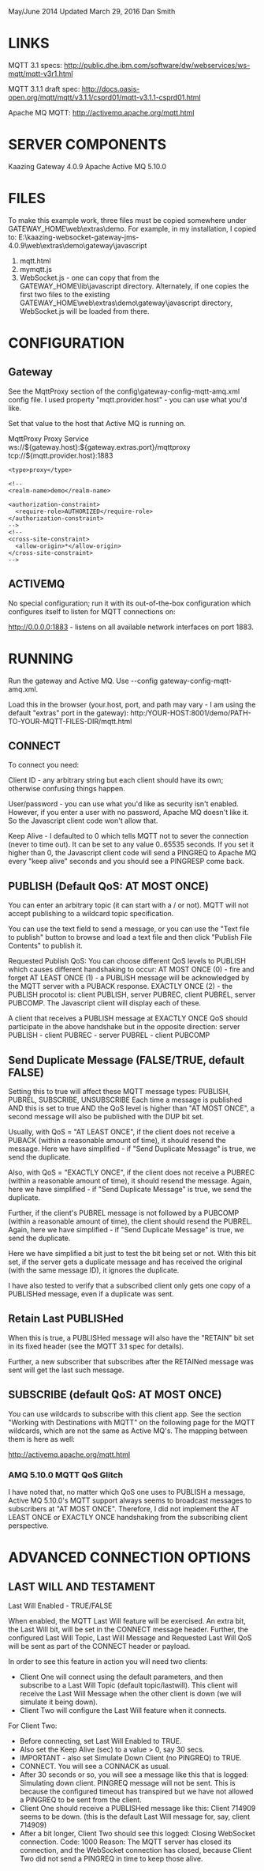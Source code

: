 May/June 2014
Updated March 29, 2016
Dan Smith

# LINKS

MQTT 3.1 specs:
http://public.dhe.ibm.com/software/dw/webservices/ws-mqtt/mqtt-v3r1.html

MQTT 3.1.1 draft spec:
http://docs.oasis-open.org/mqtt/mqtt/v3.1.1/csprd01/mqtt-v3.1.1-csprd01.html

Apache MQ MQTT:
http://activemq.apache.org/mqtt.html

# SERVER COMPONENTS

Kaazing Gateway 4.0.9
Apache Active MQ 5.10.0

# FILES

To make this example work, three files must be copied somewhere under GATEWAY_HOME\web\extras\demo.
For example, in my installation, I copied to:
E:\kaazing-websocket-gateway-jms-4.0.9\web\extras\demo\gateway\javascript

1. mqtt.html
2. mymqtt.js
3. WebSocket.js - one can copy that from the GATEWAY_HOME\lib\javascript directory. Alternately, if one copies the first two files to the existing GATEWAY_HOME\web\extras\demo\gateway\javascript directory, WebSocket.js will be loaded from there.

# CONFIGURATION

## Gateway

See the MqttProxy section of the config\gateway-config-mqtt-amq.xml config file. I used property "mqtt.provider.host" - you can use what you'd like. 

Set that value to the host that Active MQ is running on.

  <service>
    <name>MqttProxy</name>
    <description>Proxy Service</description>
    <accept>ws://${gateway.host}:${gateway.extras.port}/mqttproxy</accept>
	<connect>tcp://${mqtt.provider.host}:1883</connect>

    <type>proxy</type>

    <!--
    <realm-name>demo</realm-name>

    <authorization-constraint>
      <require-role>AUTHORIZED</require-role>
    </authorization-constraint>
    -->
    <!--
    <cross-site-constraint>
      <allow-origin>*</allow-origin>
    </cross-site-constraint>
    -->
  </service>

## ACTIVEMQ 

No special configuration; run it with its out-of-the-box configuration which configures itself
to listen for MQTT connections on:

http://0.0.0.0:1883 - listens on all available network interfaces on port 1883.

# RUNNING

Run the gateway and Active MQ. Use --config gateway-config-mqtt-amq.xml.

Load this in the browser (your.host, port, and path may vary - I am using the default
"extras" port in the gateway):
http:/YOUR-HOST:8001/demo/PATH-TO-YOUR-MQTT-FILES-DIR/mqtt.html

## CONNECT

To connect you need:

Client ID - any arbitrary string but each client should have its own; otherwise confusing things happen.

User/password - you can use what you'd like as security isn't enabled. However, if you enter a user with no password, Apache MQ doesn't like it. So the Javascript client code won't allow that.

Keep Alive - I defaulted to 0 which tells MQTT not to sever the connection (never to time out).
It can be set to any value 0..65535 seconds. If you set it higher than 0, the Javascript client code will send a PINGREQ to Apache MQ every "keep alive" seconds and
you should see a PINGRESP come back.

## PUBLISH (Default QoS: AT MOST ONCE)

You can enter an arbitrary topic (it can start with a / or not). MQTT will not accept publishing to a wildcard topic specification.

You can use the text field to send a message, or you can use the "Text file to publish" button to browse and load a text file and then click "Publish File Contents" to publish it.

Requested Publish QoS:
You can choose different QoS levels to PUBLISH which causes different handshaking to occur:
AT MOST ONCE (0) - fire and forget
AT LEAST ONCE (1) - a PUBLISH message will be acknowledged by the MQTT server with a PUBACK response.
EXACTLY ONCE (2) - the PUBLISH procotol is:
client PUBLISH, server PUBREC, client PUBREL, server PUBCOMP.
The Javascript client will display each of these.

A client that receives a PUBLISH message at EXACTLY ONCE QoS should participate in the above
handshake but in the opposite direction:
server PUBLISH - client PUBREC - server PUBREL - client PUBCOMP

## Send Duplicate Message (FALSE/TRUE, default FALSE)

Setting this to true will affect these MQTT message types:
PUBLISH, PUBREL, SUBSCRIBE, UNSUBSCRIBE
Each time a message is published AND this is set to true AND the QoS level is higher than "AT MOST ONCE", a second message will also be published with the DUP bit set.

Usually, with QoS = "AT LEAST ONCE", if the client does not receive a PUBACK (within a reasonable amount of time), it should resend the message. Here we have simplified - if "Send Duplicate Message" is true, we send the duplicate.

Also, with QoS = "EXACTLY ONCE", if the client does not receive a PUBREC (within a reasonable amount of time), it should resend the message. Again, here we have simplified - if "Send Duplicate Message" is true, we send the duplicate. 

Further, if the client's PUBREL message is not followed by a PUBCOMP (within a reasonable amount of time), the client should resend the PUBREL. Again, here we have simplified - if "Send Duplicate Message" is true, we send the duplicate.

Here we have simplified a bit just to test the bit being set or not. With this bit set, if the server gets a duplicate message and has received the original (with the same message ID), it ignores the duplicate.

I have also tested to verify that a subscribed client only gets one copy of a PUBLISHed message, even if a duplicate was sent.

## Retain Last PUBLISHed

When this is true, a PUBLISHed message will also have the "RETAIN" bit set in its fixed header (see the MQTT 3.1 spec for details).

Further, a new subscriber that subscribes after the RETAINed message was sent will get the last such message.

## SUBSCRIBE (default QoS: AT MOST ONCE)

You can use wildcards to subscribe with this client app. See the section "Working with Destinations with MQTT" on the following page for the MQTT wildcards, which are not the same as Active MQ's. The mapping between them is here as well:

http://activemq.apache.org/mqtt.html

### AMQ 5.10.0 MQTT QoS Glitch

I have noted that, no matter which QoS one uses to PUBLISH a message, Active MQ 5.10.0's MQTT support always seems to broadcast messages to subscribers at "AT MOST ONCE". Therefore, I did not implement the AT LEAST ONCE or EXACTLY ONCE handshaking from the subscribing client perspective.

# ADVANCED CONNECTION OPTIONS

## LAST WILL AND TESTAMENT

Last Will Enabled - TRUE/FALSE

When enabled, the MQTT Last Will feature will be exercised. An extra bit, the Last Will bit, will be set in the CONNECT message header.
Further, the configured Last Will Topic, Last Will Message and Requested Last Will QoS will be sent as part of the CONNECT header or payload.

In order to see this feature in action you will need two clients:
- Client One will connect using the default parameters, and then subscribe to a Last Will Topic (default topic/lastwill).
This client will receive the Last Will Message when the other client is down (we will simulate it being down).
- Client Two will configure the Last Will feature when it connects.

For Client Two:
- Before connecting, set Last Will Enabled to TRUE.
- Also set the Keep Alive (sec) to a value > 0, say 30 secs.
- IMPORTANT - also set Simulate Down Client (no PINGREQ) to TRUE.
- CONNECT. You will see a CONNACK as usual.
- After 30 seconds or so, you will see a message like this that is logged:
Simulating down client. PINGREQ message will not be sent.
This is because the configured timeout has transpired but we have not allowed a PINGREQ to be sent from the client.
- Client One should receive a PUBLISHed message like this:
Client 714909 seems to be down. (this is the default Last Will message for, say, client 714909)
- After a bit longer, Client Two should see this logged:
Closing WebSocket connection. Code: 1000 Reason:
The MQTT server has closed its connection, and the WebSocket connection has closed, because Client Two did not send a PINGREQ in time to keep those alive.
